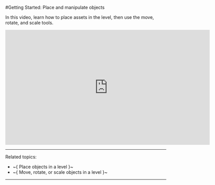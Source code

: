 ﻿#Getting Started: Place and manipulate objects

In this video, learn how to place assets in the level, then use the move, rotate, and scale tools.

<iframe width="640" height="360" src="https://www.youtube.com/embed/jX9vXRmn4X4" frameborder="0" allowfullscreen></iframe>

---
Related topics:

- ~{ Place objects in a level }~
- ~{ Move, rotate, or scale objects in a level }~

---
